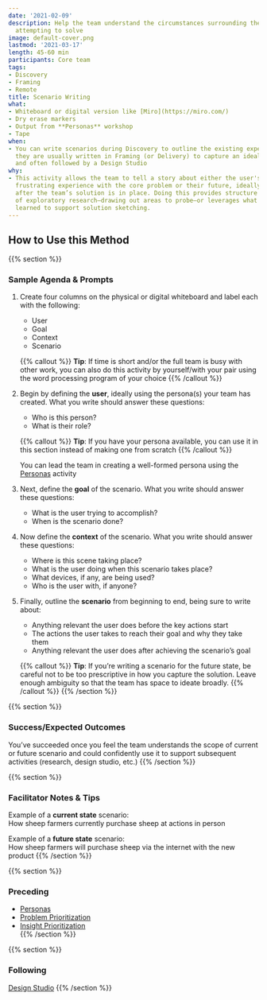 ```yaml
---
date: '2021-02-09'
description: Help the team understand the circumstances surrounding the problem they’re
  attempting to solve
image: default-cover.png
lastmod: '2021-03-17'
length: 45-60 min
participants: Core team
tags:
- Discovery
- Framing
- Remote
title: Scenario Writing
what:
- Whiteboard or digital version like [Miro](https://miro.com/)
- Dry erase markers
- Output from **Personas** workshop
- Tape
when:
- You can write scenarios during Discovery to outline the existing experience, but
  they are usually written in Framing (or Delivery) to capture an idealized experience
  and often followed by a Design Studio
why:
- This activity allows the team to tell a story about either the user's current, potentially
  frustrating experience with the core problem or their future, ideally positive experience
  after the team’s solution is in place. Doing this provides structure in advance
  of exploratory research—drawing out areas to probe—or leverages what the team has
  learned to support solution sketching.
---
```


## How to Use this Method

{{% section %}}
### Sample Agenda & Prompts

1. Create four columns on the physical or digital whiteboard and label each with the following:

   - User
   - Goal
   - Context
   - Scenario

   {{% callout %}}
   **Tip**: If time is short and/or the full team is busy with other work, you can also do this activity by yourself/with your pair using the word processing program of your choice
   {{% /callout %}}
   
1. Begin by defining the **user**, ideally using the persona(s) your team has created. What you write should answer these questions:

   - Who is this person?
   - What is their role?

   {{% callout %}}
   **Tip**: If you have your persona available, you can use it in this section instead of making one from scratch
   {{% /callout %}}

   You can lead the team in creating a well-formed persona using the [Personas](/practices/personas) activity
1. Next, define the **goal** of the scenario. What you write should answer these questions:

   - What is the user trying to accomplish?
   - When is the scenario done?

1. Now define the **context** of the scenario. What you write should answer these questions:

   - Where is this scene taking place?
   - What is the user doing when this scenario takes place?
   - What devices, if any, are being used?
   - Who is the user with, if anyone?

1. Finally, outline the **scenario** from beginning to end, being sure to write about:

   - Anything relevant the user does before the key actions start
   - The actions the user takes to reach their goal and why they take them
   - Anything relevant the user does after achieving the scenario’s goal

   {{% callout %}}
   **Tip**: If you’re writing a scenario for the future state, be careful not to be too prescriptive in how you capture the solution. Leave enough ambiguity so that the team has space to ideate broadly.
   {{% /callout %}}
{{% /section %}}

{{% section %}}
### Success/Expected Outcomes
You’ve succeeded once you feel the team understands the scope of current or future scenario and could confidently use it to support subsequent activities (research, design studio, etc.)
{{% /section %}}

{{% section %}}
### Facilitator Notes & Tips

Example of a **current state** scenario:  
How sheep farmers currently purchase sheep at actions in person

Example of a **future state** scenario:  
How sheep farmers will purchase sheep via the internet with the new product
{{% /section %}}

{{% section %}}
### Preceding
- [Personas](/practices/personas)
- [Problem Prioritization](/practices/problem-prioritization)
- [Insight Prioritization](/practices/insight-prioritization)  
{{% /section %}}

{{% section %}}
### Following

[Design Studio](/practices/design-studio)
{{% /section %}}